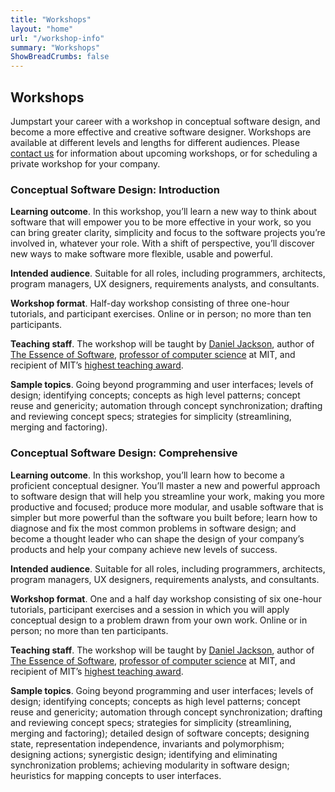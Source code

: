 ```yaml
---
title: "Workshops"
layout: "home"
url: "/workshop-info"
summary: "Workshops"
ShowBreadCrumbs: false
---
```

## Workshops

Jumpstart your career with a workshop in conceptual software design, and become a more effective and creative software designer. Workshops are available at different levels and lengths for different audiences. Please [contact us](mailto:dnj@mit.edu) for information about upcoming workshops, or for scheduling a private workshop for your company.

### Conceptual Software Design: Introduction

**Learning outcome**. In this workshop, you’ll learn a new way to think about software that will empower you to be more effective in your work, so you can bring greater clarity, simplicity and focus to the software projects you’re involved in, whatever your role. With a shift of perspective, you’ll discover new ways to make software more flexible, usable and powerful.

**Intended audience**. Suitable for all roles, including programmers, architects, program managers, UX designers, requirements analysts, and consultants. 

**Workshop format**. Half-day workshop consisting of  three one-hour tutorials, and participant exercises. Online or in person; no more than ten participants.

**Teaching staff**. The workshop will be taught by [Daniel Jackson](../author), author of [The Essence of Software](../buy), [professor of computer science](https://people.csail.mit.edu/dnj) at MIT, and recipient of MIT’s [highest teaching award](https://news.mit.edu/2009/macvicar-0305).

**Sample topics**. Going beyond programming and user interfaces; levels of design; identifying concepts; concepts as high level patterns; concept reuse and genericity; automation through concept synchronization; drafting and reviewing concept specs; strategies for simplicity (streamlining, merging and factoring).

### Conceptual Software Design: Comprehensive

**Learning outcome**. In this workshop, you’ll learn how to become a proficient conceptual designer. You’ll master a new and powerful approach to software design that will help you streamline your work, making you more productive and focused; produce more modular, and usable software that is simpler but more powerful than the software you built before; learn how to diagnose and fix the most common problems in software design; and become a thought leader who can shape the design of your company’s products and help your company achieve new levels of success.

**Intended audience**. Suitable for all roles, including programmers, architects, program managers, UX designers, requirements analysts, and consultants. 

**Workshop format**. One and a half day workshop consisting of  six one-hour tutorials, participant exercises and a session in which you will apply conceptual design to a problem drawn from your own work. Online or in person; no more than ten participants.

**Teaching staff**. The workshop will be taught by [Daniel Jackson](../author), author of [The Essence of Software](../buy), [professor of computer science](https://people.csail.mit.edu/dnj) at MIT, and recipient of MIT’s [highest teaching award](https://news.mit.edu/2009/macvicar-0305).

**Sample topics**. Going beyond programming and user interfaces; levels of design; identifying concepts; concepts as high level patterns; concept reuse and genericity; automation through concept synchronization; drafting and reviewing concept specs; strategies for simplicity (streamlining, merging and factoring); detailed design of software concepts; designing state, representation independence, invariants and polymorphism; designing actions; synergistic design; identifying and eliminating synchronization  problems; achieving modularity in software design; heuristics for mapping concepts to user interfaces. 